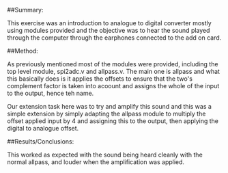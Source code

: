 ##Summary:

This exercise was an introduction to analogue to digital converter mostly using modules provided and the objective was to hear the sound played through the computer through the earphones connected to the add on card.

##Method:

As previously mentioned most of the modules were provided, including the top level module, spi2adc.v and allpass.v. The main one is allpass and what this basically does is it applies the offsets to ensure that the two's complement factor is taken into acoount and assigns the whole of the input to the output, hence teh name.

Our extension task here was to try and amplify this sound and this was a simple extension by simply adapting the allpass module to multiply the offset applied input by 4 and assigning this to the output, then applying the digital to analogue offset.

##Results/Conclusions:

This worked as expected with the sound being heard cleanly with the normal allpass, and louder when the amplification was applied.
